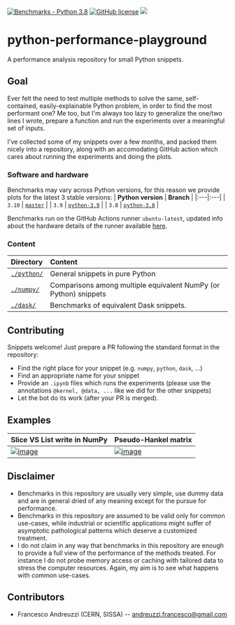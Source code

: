 [![Benchmarks - Python 3.8](https://github.com/fAndreuzzi/python-performance-playground/actions/workflows/python-3.8.yml/badge.svg)](https://github.com/fAndreuzzi/python-performance-playground/actions/workflows/python-3.8.yml)
[![GitHub license](https://img.shields.io/github/license/Naereen/StrapDown.js.svg)](https://github.com/Naereen/StrapDown.js/blob/master/LICENSE)
<img src='https://img.shields.io/badge/Code%20style-Black-%23000000'/>

# python-performance-playground
A performance analysis repository for small Python snippets.

## Goal
Ever felt the need to test multiple methods to solve the same, self-contained,
easily-explainable Python problem, in order to find the most performant one?
Me too, but I'm always too lazy to generalize the one/two lines I wrote, prepare
a function and run the experiments over a meaningful set of inputs.

I've collected some of my snippets over a few months, and packed them nicely
into a repository, along with an accomodating GitHub action which cares about
running the experiments and doing the plots.

### Software and hardware
Benchmarks may vary across Python versions, for this reason we provide plots
for the latest 3 stable versions:
| **Python version** | **Branch** |
|:---|:---|
| `3.10` | [`master`](https://github.com/fAndreuzzi/python-performance-playground/) |
| `3.9` | [`python-3.9`](https://github.com/fAndreuzzi/python-performance-playground/tree/python-3.9)  |
| `3.8` | [`python-3.8`](https://github.com/fAndreuzzi/python-performance-playground/tree/python-3.8) |

Benchmarks run on the GitHub Actions runner `ubuntu-latest`, updated info about
the hardware details of the runner available
[here](https://docs.github.com/en/actions/using-github-hosted-runners/about-github-hosted-runners#supported-runners-and-hardware-resources).

### Content
| **Directory** | **Content** |
|:---|:---|
| [`./python/`](python/) | General snippets in pure Python |
| [`./numpy/`](numpy/) | Comparisons among multiple equivalent NumPy (or Python) snippets  |
| [`./dask/`](dask/) | Benchmarks of equivalent Dask snippets. |

## Contributing
Snippets welcome! Just prepare a PR following the standard format in the
repository:
- Find the right place for your snippet (e.g. `numpy`, `python`, `dask`, ...)
- Find an appropriate name for your snippet
- Provide an `.ipynb` files which runs the experiments (please use the
  annotations `@kernel, @data, ...` like we did for the other snippets)
- Let the bot do its work (after your PR is merged).

## Examples
| Slice VS List write in NumPy |     Pseudo-Hankel matrix     |
| -------------------------------------------------------------- | -------------------------------------------------------------- |
| [![image](https://user-images.githubusercontent.com/8464342/180768227-b8429aa5-98cc-4a59-8277-8d00854106fb.png)](numpy/write-in-slices) | [![image](https://user-images.githubusercontent.com/8464342/180768655-5caaeb92-bd1c-4900-a2f6-d92a700d0138.png)](numpy/hankel-matrix) |

## Disclaimer
- Benchmarks in this repository are usually very simple, use dummy data and are
  in general dried of any meaning except for the pursue for performance.
- Benchmarks in this repository are assumed to be valid only for common
  use-cases, while industrial or scientific applications might suffer of
  asymptotic pathological patterns which deserve a customized treatment.
- I do not claim in any way that benchmarks in this repository are enough to
  provide a full view of the performance of the methods treated. For instance
  I do not probe memory access or caching with tailored data to stress the
  computer resources. Again, my aim is to see what happens with common
  use-cases.

## Contributors
- Francesco Andreuzzi (CERN, SISSA) -- andreuzzi.francesco@gmail.com
